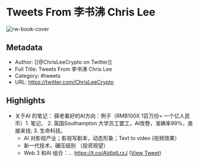 # Tweets From 李书沸 Chris Lee

![rw-book-cover](https://pbs.twimg.com/profile_images/1679803976924139520/tu1F60Uh.jpg)

## Metadata
- Author: [[@ChrisLeeCrypto on Twitter]]
- Full Title: Tweets From 李书沸 Chris Lee
- Category: #tweets
- URL: https://twitter.com/ChrisLeeCrypto

## Highlights
- 关于AI 的笔记： 薛老看好的AI方向：例子（RMB100X 1百万份= 一个亿人民币）1. 笔记、 2. 英国Southampton 大学员工罢工，AI改卷，准确率99%，直接来钱; 3. 生命科技。
  - AI 对影视产业；影视写剧本，动态形象；Text to video (视频效果）
  - 新一代技术，碾压级别 （投资观望）
  - Web 3 和AI 组合：… https://t.co/AldIqlLrzJ ([View Tweet](https://twitter.com/ChrisLeeCrypto/status/1672766309107642369))
